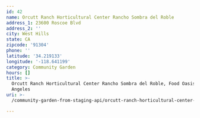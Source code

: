 ```yaml
---
id: 42
name: Orcutt Ranch Horticultural Center Rancho Sombra del Roble
address_1: 23600 Roscoe Blvd
address_2: ''
city: West Hills
state: CA
zipcode: '91304'
phone: ''
latitude: '34.219133'
longitude: '-118.641199'
category: Community Garden
hours: []
title: >-
  Orcutt Ranch Horticultural Center Rancho Sombra del Roble, Food Oasis Los
  Angeles
uri: >-
  /community-garden-from-staging-api/orcutt-ranch-horticultural-center-rancho-sombra-del-roble/

---
```

